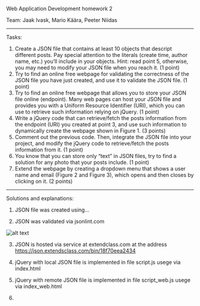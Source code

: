 Web Application Development homework 2

Team: Jaak Ivask, Mario Käära, Peeter Niidas

-------------------------------------------------------------
Tasks:

1. Create a JSON file that contains at least 10 objects that descript different posts. Pay special attention to the literals (create time, author name, etc.) you’ll include in your objects. Hint: read point 5, otherwise, you may need to modify your JSON file when you reach it. (1 point)
2. Try to find an online free webpage for validating the correctness of the JSON file you have just created, and use it to validate the JSON file. (1 point)
3. Try to find an online free webpage that allows you to store your JSON file online (endpoint). Many web pages can host your JSON file and provides you with a Uniform Resource Identifier (URI), which you can use to retrieve such information relying on jQuery. (1 point)
4. Write a jQuery code that can retrieve/fetch the posts information from the endpoint (URI) you created at point 3, and use such information to dynamically create the webpage shown in Figure 1. (3 points)
5. Comment out the previous code. Then, integrate the JSON file into your project, and modify the jQuery code to retrieve/fetch the posts information from it. (1 point)
6. You know that you can store only “text” in JSON files, try to find a solution for any photo that your posts include. (1 point)
7. Extend the webpage by creating a dropdown menu that shows a user name and email (Figure 2 and Figure 3), which opens and then closes by clicking on it. (2 points)
-------------------------------------------------------------


Solutions and explanations:

1. JSON file was created using...

2. JSON was validated via jsonlint.com

![alt text](https://github.com/jaak69/WAD_HW02/blob/76cb46cdac8a84e15fba6bca4f05e0e0fc835924/resource/images/validation.png?raw=true "Screenshot of the validation result")

3. JSON is hosted via service at extendclass.com at the address https://json.extendsclass.com/bin/18f70eea2434

4. jQuery with local JSON file is implemented in file script.js usege via index.html

5. jQuery with remote JSON file is implemented in file script_web.js usege via index_web.html

6. 